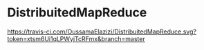 # DistribuitedMapReduce
https://travis-ci.com/OussamaElazizi/DistribuitedMapReduce.svg?token=xtsm6Ui1qLPWyjTcRFmx&branch=master
